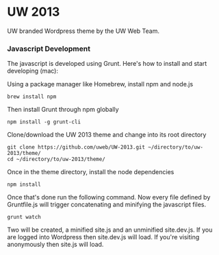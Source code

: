 # UW 2013

UW branded Wordpress theme by the UW Web Team.

### Javascript Development

The javascript is developed using Grunt. 
Here's how to install and start developing (mac):

Using a package manager like Homebrew, install npm and node.js

    brew install npm

Then install Grunt through npm globally

    npm install -g grunt-cli
    
Clone/download the UW 2013 theme and change into its root directory

    git clone https://github.com/uweb/UW-2013.git ~/directory/to/uw-2013/theme/
    cd ~/directory/to/uw-2013/theme/
    
Once in the theme directory, install the node dependencies

    npm install 

Once that's done run the following command. 
Now every file defined by Gruntfile.js will trigger concatenating and minifying the javascript files.

    grunt watch

Two will be created, a minified site.js and an unminified site.dev.js. 
If you are logged into Wordpress then site.dev.js will load.
If you're visiting anonymously then site.js will load.
